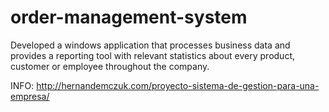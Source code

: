 # order-management-system

Developed a windows application that processes business data and provides a reporting tool with relevant statistics about every product, customer or employee throughout the company.

INFO: http://hernandemczuk.com/proyecto-sistema-de-gestion-para-una-empresa/
